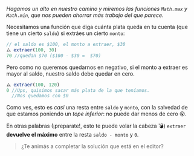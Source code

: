 _Hagamos un alto en nuestro camino y miremos las funciones `Math.max` y `Math.min`, que nos pueden ahorrar más trabajo del que parece_.

Necesitamos una función que diga cuánta plata queda en tu cuenta (que tiene un cierto `saldo`) si extráes un cierto `monto`: 

```javascript
// el saldo es $100, el monto a extraer, $30
ム extraer(100, 30) 
70 //quedan $70 ($100 - $30 =  $70) 
```

Pero como no queremos quedarnos en negativo, si el monto a extraer es mayor al saldo, nuestro saldo debe quedar en cero. 

```javascript
ム extraer(100, 120)
0 //Ups, quisimos sacar más plata de la que teníamos. 
  //Nos quedamos con $0
```

Como ves, esto es _casi_ una resta entre `saldo` y `monto`, con la salvedad de que estamos poniendo un _tope inferior_: no puede dar menos de cero :open_mouth:. 

En otras palabras (¡preparate!, esto te puede volar la cabeza :bomb:) `extraer` **devuelve el máximo** entre la resta `saldo - monto`  y `0`. 

> ¿Te animás a completar la solución que está en el editor?
> 
